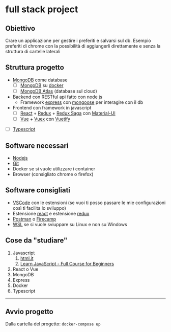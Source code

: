 # full stack project

## Obiettivo

Crare un applicazione per gestire i preferiti e salvarsi sul db. Esempio preferiti di chrome con la possibilità di aggiungerli direttamente e senza la struttura di cartelle laterali

## Struttura progetto

- [MongoDB](https://www.mongodb.com/) come database
  - [ ] [MongoDB](https://www.mongodb.com/) su [docker](https://www.docker.com/)
  - [ ] [MongoDB Atlas](https://www.mongodb.com/cloud/atlas) (database sul cloud)
- Backend con RESTful api fatto con node js
  - Framework [express](https://expressjs.com/) con [mongoose](https://mongoosejs.com/) per interagire con il db
- Frontend con framework in javascript
  - [ ] [React](https://it.reactjs.org/) + [Redux](https://redux.js.org/) + [Redux Saga](https://redux-saga.js.org/) con [Material-UI](https://material-ui.com/)
  - [ ] [Vue](https://vuejs.org/) + [Vuex](https://vuex.vuejs.org/) con [Vuetify](https://vuetifyjs.com/en/)
- [ ] [Typescript](https://www.typescriptlang.org/)

## Software necessari

- [Nodejs](https://nodejs.org/en/)
- [Git](https://git-scm.com/)
- Docker se si vuole utilizzare i container
- Browser (consigliato chrome o firefox)

## Software consigliati

- [VSCode](https://code.visualstudio.com/) con le estensioni (se vuoi ti posso passare le mie configurazioni così ti facilita lo sviluppo)
- Estensione [react](https://chrome.google.com/webstore/detail/react-developer-tools/fmkadmapgofadopljbjfkapdkoienihi?hl=it) e estensione [redux](https://chrome.google.com/webstore/detail/redux-devtools/lmhkpmbekcpmknklioeibfkpmmfibljd?hl=it)
- [Postman](https://www.postman.com/) o [Firecamp](https://firecamp.io/)
- [WSL](https://docs.microsoft.com/en-us/windows/wsl/install-win10) se si vuole sviuppare su Linux e non su Windows

## Cose da "studiare"

1. Javascript
   1. [html.it](https://www.html.it/guide/guida-javascript-di-base/)
   2. [Learn JavaScript - Full Course for Beginners](https://www.youtube.com/watch?v=PkZNo7MFNFg)
2. React o Vue
3. MongoDB
4. Express
5. Docker
6. Typescript

---

## Avvio progetto

Dalla cartella del progetto:
`docker-compose up`
